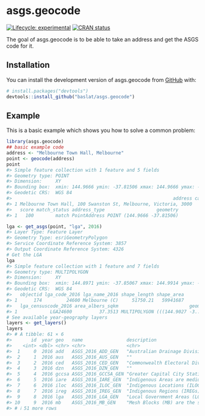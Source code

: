 
<!-- README.md is generated from README.Rmd. Please edit that file -->

# asgs.geocode

<!-- badges: start -->

[![Lifecycle:
experimental](https://img.shields.io/badge/lifecycle-experimental-orange.svg)](https://lifecycle.r-lib.org/articles/stages.html#experimental)
[![CRAN
status](https://www.r-pkg.org/badges/version/asgs.geocode)](https://CRAN.R-project.org/package=asgs.geocode)
<!-- badges: end -->

The goal of asgs.geocode is to be able to take an address and get the
ASGS code for it.

## Installation

You can install the development version of asgs.geocode from
[GitHub](https://github.com/) with:

``` r
# install.packages("devtools")
devtools::install_github("baslat/asgs.geocode")
```

## Example

This is a basic example which shows you how to solve a common problem:

``` r
library(asgs.geocode)
## basic example code
address <- "Melbourne Town Hall, Melbourne"
point <- geocode(address)
point
#> Simple feature collection with 1 feature and 5 fields
#> Geometry type: POINT
#> Dimension:     XY
#> Bounding box:  xmin: 144.9666 ymin: -37.81506 xmax: 144.9666 ymax: -37.81506
#> Geodetic CRS:  WGS 84
#>                                                           address candidate
#> 1 Melbourne Town Hall, 100 Swanston St, Melbourne, Victoria, 3000         1
#>   score match_status address_type                   geometry
#> 1   100        match PointAddress POINT (144.9666 -37.81506)

lga <- get_asgs(point, "lga", 2016)
#> Layer Type: Feature Layer
#> Geometry Type: esriGeometryPolygon
#> Service Coordinate Reference System: 3857
#> Output Coordinate Reference System: 4326
# Get the LGA
lga
#> Simple feature collection with 1 feature and 7 fields
#> Geometry type: MULTIPOLYGON
#> Dimension:     XY
#> Bounding box:  xmin: 144.8971 ymin: -37.85067 xmax: 144.9914 ymax: -37.77545
#> Geodetic CRS:  WGS 84
#>   objectid lga_code_2016 lga_name_2016 shape_length shape_area
#> 1      174         24600 Melbourne (C)     51750.21   59941687
#>   lga_censuscode_2016 area_albers_sqkm                          geoms
#> 1            LGA24600          37.3513 MULTIPOLYGON (((144.9027 -3...
# See available year-geography layers
layers <- get_layers()
layers
#> # A tibble: 61 × 6
#>       id  year geo   name                description                       url  
#>    <int> <dbl> <chr> <chr>               <chr>                             <chr>
#>  1     0  2016 add   ASGS_2016_ADD_GEN   "Australian Drainage Divisions (… http…
#>  2     1  2016 aus   ASGS_2016_AUS_GEN   ""                                http…
#>  3     2  2016 ced   ASGS_2016_CED_GEN   "Commonwealth Electoral Division… http…
#>  4     3  2016 dzn   ASGS_2016_DZN_GEN   ""                                http…
#>  5     4  2016 gccsa ASGS_2016_GCCSA_GEN "Greater Capital City Statistica… http…
#>  6     5  2016 iare  ASGS_2016_IARE_GEN  "Indigenous Areas are medium siz… http…
#>  7     6  2016 iloc  ASGS_2016_ILOC_GEN  "Indigenous Locations (ILOCs) ar… http…
#>  8     7  2016 ireg  ASGS_2016_IREG_GEN  "Indigenous Regions (IREGs) are … http…
#>  9     8  2016 lga   ASGS_2016_LGA_GEN   "Local Government Areas (LGAs) a… http…
#> 10     9  2016 mb    ASGS_2016_MB_GEN    "Mesh Blocks (MB) are the smalle… http…
#> # ℹ 51 more rows
```
